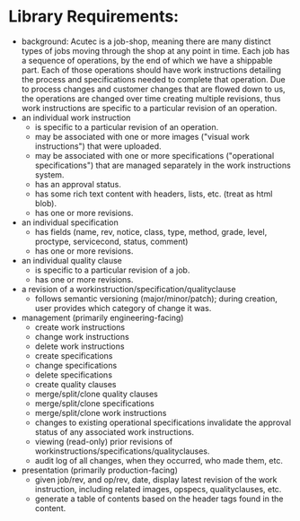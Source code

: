 # Library Requirements:

- background: Acutec is a job-shop, meaning there are many distinct types of jobs moving through the shop at any point in time. Each job has a sequence of operations, by the end of which we have a shippable part. Each of those operations should have work instructions detailing the process and specifications needed to complete that operation. Due to process changes and customer changes that are flowed down to us, the operations are changed over time creating multiple revisions, thus work instructions are specific to a particular revision of an operation.
- an individual work instruction
    - is specific to a particular revision of an operation.
    - may be associated with one or more images ("visual work instructions") that were uploaded.
    - may be associated with one or more specifications ("operational specifications") that are managed separately in the work instructions system.
    - has an approval status.
    - has some rich text content with headers, lists, etc. (treat as html blob).
    - has one or more revisions.
- an individual specification
    - has fields (name, rev, notice, class, type, method, grade, level, proctype, servicecond, status, comment)
    - has one or more revisions.
- an individual quality clause
    - is specific to a particular revision of a job.
    - has one or more revisions.
- a revision of a workinstruction/specification/qualityclause
    - follows semantic versioning (major/minor/patch); during creation, user provides which category of change it was.
- management (primarily engineering-facing)
    - create work instructions
    - change work instructions
    - delete work instructions
    - create specifications
    - change specifications
    - delete specifications
    - create quality clauses
    - merge/split/clone quality clauses
    - merge/split/clone specifications
    - merge/split/clone work instructions
    - changes to existing operational specifications invalidate the approval status of any associated work instructions.
    - viewing (read-only) prior revisions of workinstructions/specifications/qualityclauses.
    - audit log of all changes, when they occurred, who made them, etc.
- presentation (primarily production-facing)
    - given job/rev, and op/rev, date, display latest revision of the work instruction, including related images, opspecs, qualityclauses, etc.
    - generate a table of contents based on the header tags found in the content.
